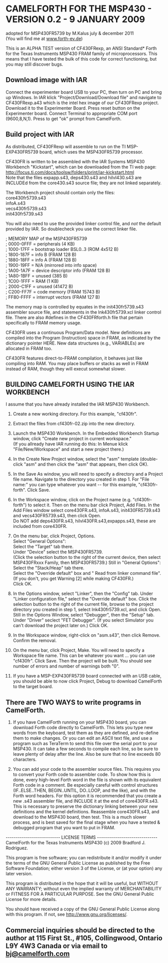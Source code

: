 # CAMELFORTH FOR THE MSP430 - VERSION 0.2 - 9 JANUARY 2009  
adopted for MSP430FR5739 by M.Kalus july & december 2011  
(You will find me at www.forth-ev.de) 

This is an ALPHA TEST version of CF430FRexp, an ANSI Standard* Forth for the Texas Instruments MSP430 FRAM family of microprocessors. This means that I have tested the bulk of this code for correct functioning, but you may still discover bugs. 

## Download image with IAR 
Connect the experimenter board USB to your PC, then turn on PC and bring up Windows. In IAR klick "Project/Download/Download file" and navigate to CF430FRexp.a43 which is the intel hex image of our CF430FRexp project. Download it to the Experimenter Board. Press reset button on the Experimenter board. Connect Terminal to appropriate COM port (9600,8,N,1). Press <ENTER> to get "ok" prompt from CamelForth. 

## Build project with IAR 
As distributed, CF430FRexp will assemble to run on the TI MSP-EXP430FR5739 board, which uses the MSP430FR5739 processor. 

CF430FR is written to be assembled with the IAR Systems MSP430 Workbench "Kickstart", which can be downloaded from the TI web page:  
<http://focus.ti.com/docs/toolsw/folders/print/iar-kickstart.html>  
Note that the files expapp.s43, deps430.s43 and hilvl430.s43 are INCLUDEd from the core430.s43 source file; they are not linked separately.

The Workbench project should contain only the files:  
  core430fr5739.s43  
  infoA.s43  
  vecs430fr5739.s43  
  init430fr5739.s43  

You will also need to use the provided linker control file, and _not_ the default provided by IAR. So doublecheck you use the correct linker file.

; MEMORY MAP of the MSP430FR5739  
; 0000-0FFF = peripherals (4 KB)  
; 1000-17FF = bootstrap loader BSL0..3 (ROM 4x512 B)  
; 1800-187F = info B (FRAM 128 B)  
; 1880-18FF = info A (FRAM 128 B)  
; 1900-19FF = N/A (mirrored into info space)  
; 1A00-1A7F = device descriptor info (FRAM 128 B)  
; 1A80-1BFF = unused (385 B)  
; 1C00-1FFF = RAM (1 KB)  
; 2000-C1FF = unused (41472 B)  
; C200-FF7F = code memory (FRAM 15743 B)  
; FF80-FFFF = interrupt vectors (FRAM 127 B)  

The memory map is controlled by equates in the init430fr5739.s43 assembler source file, and statements in the lnk430fr5739.xcl linker control file.  There are also #defines in the CF430FRforth.h file that pertain specifically to FRAM memory usage. 

CF430FR uses a continuous Program/Data model. New definitions are compiled into the Program (Instruction) space in FRAM, as indicated by the dictionary pointer HERE. New data structures (e.g., VARIABLEs) are allocated in FRAM too.

CF430FR features direct-to-FRAM compilation, it behaves just like compiling into RAM. You may place buffers or stacks as well in FRAM instead of RAM, though they will execut somewhat slower. 

## BUILDING CAMELFORTH USING THE IAR WORKBENCH 

I assume that you have already installed the IAR MSP430 Workbench.

1. Create a new working directory.  For this example, "cf430fr".

2. Extract the files from cf430fr-02.zip into the new directory.

3. Launch the MSP430 Workbench. In the Embedded Workbench Startup window, click "Create new project in current workspace."  
(If you allready have IAR running do this: In Menue klick "File/New/Workspace" and start a new project there.)

4. In the Create New Project window, select the "asm" template (double-click "asm" and then click the "asm" that appears, then click OK).

5. In the Save As window, you will need to specify a directory and a Project file name.  Navigate to the directory you created in step 1. For "File name:" you can type whatever you want -- for this example, "cf430fr-forth". Click Save.

6. In the Workspace window, click on the Project name (e.g. "cf430fr-forth") to select it.  Then on the menu bar click Project, Add Files. In the Add Files window select core430FR.s43, infoA.s43, init430FR5739.s43 and vecs430FR5739.s43, then click Open.  
Do NOT add deps430FR.s43, hilvl430FR.s43,expapps.s43, these are included from core430FR.

7. On the menu bar, click Project, Options.  
Select "General Options":  
Select the "Target" tab there.  
Under "Device" select the MSP430FR5739.  
(Click the selection button to the right of the current device, then select MSP430FRxxx Family, then MSP430FR5739.) 
Still in "General Options":  
Select the "Stack/Heap" tab there.  
Select the "Override default" box and " Read from linker command file".  
(If you don't, you get Warning [2] while making CF430FR.)  
Click OK.

8. In the Options window, select "Linker", then the "Config" tab.  Under "Linker configuration file," select the "Override default" box.  Click the selection button to the right of the current file, browse to the project directory you created in step 1, select lnk430fr5739.xcl, and click Open. 
Still in the Options Window, select "Debugger", then the "Setup" tab. 
Under "Driver" seclect "FET Debugger". 
(If you select Simulator you can't download the project later on.)
Click OK.

9. In the Workspace window, right-click on "asm.s43", then click Remove. 
Confirm the removal.

10. On the menu bar, click Project, Make.  You will need to specify a Workspace file name.  This can be whatever you want ... you can use "cf430fr". 
Click Save. 
Then the project will be built. You should see number of errors and number of warnings both "0". 

11. If you have a MSP-EXP430FR5739 board connected with an USB cable, you should be able to now click Project, Debug to download CamelForth to the target board.

## There are TWO WAYS to write programs in CamelForth. 

1. If you have CamelForth running on your MSP430 board, you can download Forth code directly to CamelForth.  This lets you type new words from the keyboard, test them as they are defined, and re-define them to make changes.  Or you can edit an ASCII text file, and use a program such as TeraTerm to send this file over the serial port to your MSP430. It can take a few seconds to compile each line, so be sure to leave plenty of delay after the line.  Also be sure that no line exceeds 80 characters.

2. You can add your code to the assembler source files.  This requires you to convert your Forth code to assembler code.  To show how this is done, every high-level Forth word in the file is shown with its equivalent Forth code in a comment.  Be especially careful with control structures (IF..ELSE..THEN, BEGIN..UNTIL, DO..LOOP, and the like), and with the Forth word headers.  For this option it is recommended that you create a new .s43 assembler file, and INCLUDE it at the end of core430FR.s43. This is necessary to preserve the dictionary linking between your new definitions and the kernel definitions.  Reassemble core430FR.s43, and download to the MSP430 board, then test.  This is a much slower process, and is best saved for the final stage when you have a tested & debugged program that you want to put in FRAM.

--------------------------- LICENSE TERMS ------------------------------
CamelForth for the Texas Instruments MSP430 
(c) 2009 Bradford J. Rodriguez. 

This program is free software; you can redistribute it and/or modify it under the terms of the GNU General Public License as published by the Free Software Foundation; either version 3 of the License, or (at your option) any later version. 

This program is distributed in the hope that it will be useful, but WITHOUT ANY WARRANTY; without even the implied warranty of MERCHANTABILITY or FITNESS FOR A PARTICULAR PURPOSE. See the GNU General Public License for more details.

You should have received a copy of the GNU General Public License along with this program.  If not, see <http://www.gnu.org/licenses/>.

Commercial inquiries should be directed to the author at 115 First St., #105, Collingwood, Ontario L9Y 4W3 Canada or via email to bj@camelforth.com 
------------------------------------------------------------------------
